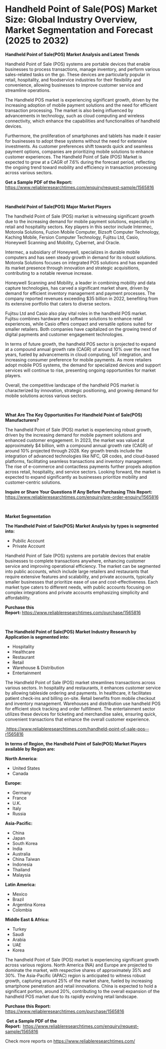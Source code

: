 <p><h1>Handheld Point of Sale(POS) Market Size: Global Industry Overview, Market Segmentation and Forecast (2025 to 2032)</h1></p><p><strong>Handheld Point of Sale(POS) Market Analysis and Latest Trends</strong></p>
<p><p>Handheld Point of Sale (POS) systems are portable devices that enable businesses to process transactions, manage inventory, and perform various sales-related tasks on the go. These devices are particularly popular in retail, hospitality, and foodservice industries for their flexibility and convenience, allowing businesses to improve customer service and streamline operations.</p><p>The Handheld POS market is experiencing significant growth, driven by the increasing adoption of mobile payment solutions and the need for efficient transaction processing. The market is also being influenced by advancements in technology, such as cloud computing and wireless connectivity, which enhance the capabilities and functionalities of handheld devices. </p><p>Furthermore, the proliferation of smartphones and tablets has made it easier for businesses to adopt these systems without the need for extensive investments. As customer preferences shift towards quick and seamless payment options, companies are prioritizing mobile solutions to enhance customer experiences. The Handheld Point of Sale (POS) Market is expected to grow at a CAGR of 7.6% during the forecast period, reflecting the ongoing trend toward mobility and efficiency in transaction processing across various sectors.</p></p>
<p><strong>Get a Sample PDF of the Report:&nbsp;</strong> <a href="https://www.reliableresearchtimes.com/enquiry/request-sample/1565816?utm_campaign=2643&utm_medium=2&utm_source=Github&utm_content=ia&utm_term=11042025&utm_id=handheld-point-of-salepos">https://www.reliableresearchtimes.com/enquiry/request-sample/1565816</a></p>
<p>&nbsp;</p>
<p><strong>Handheld Point of Sale(POS) Major Market Players</strong></p>
<p><p>The handheld Point of Sale (POS) market is witnessing significant growth due to the increasing demand for mobile payment solutions, especially in retail and hospitality sectors. Key players in this sector include Intermec, Motorola Solutions, Fuzion Mobile Computer, Bizsoft Computer Technology, Kaching Mobile, Fersion Computer Technology, Fujitsu Ltd, Casio, Honeywell Scanning and Mobility, Cybernet, and Oracle.</p><p>Intermec, a subsidiary of Honeywell, specializes in durable mobile computers and has seen steady growth in demand for its robust solutions. Motorola Solutions focuses on integrated POS solutions and has expanded its market presence through innovation and strategic acquisitions, contributing to a notable revenue increase.</p><p>Honeywell Scanning and Mobility, a leader in combining mobility and data capture technologies, has carved a significant market share, driven by demand for efficient inventory management and payment processes. The company reported revenues exceeding $35 billion in 2022, benefiting from its extensive portfolio that caters to diverse sectors.</p><p>Fujitsu Ltd and Casio also play vital roles in the handheld POS market. Fujitsu combines hardware and software solutions to enhance retail experiences, while Casio offers compact and versatile options suited for smaller retailers. Both companies have capitalized on the growing trend of digital payments and customer engagement technologies.</p><p>In terms of future growth, the handheld POS sector is projected to expand at a compound annual growth rate (CAGR) of around 10% over the next five years, fueled by advancements in cloud computing, IoT integration, and increasing consumer preference for mobile payments. As more retailers adopt mobile POS systems, the demand for specialized devices and support services will continue to rise, presenting ongoing opportunities for market players. </p><p>Overall, the competitive landscape of the handheld POS market is characterized by innovation, strategic positioning, and growing demand for mobile solutions across various sectors.</p></p>
<p>&nbsp;</p>
<p><strong>What Are The Key Opportunities For Handheld Point of Sale(POS) Manufacturers?</strong></p>
<p><p>The handheld Point of Sale (POS) market is experiencing robust growth, driven by the increasing demand for mobile payment solutions and enhanced customer engagement. In 2023, the market was valued at approximately $4 billion, with a compound annual growth rate (CAGR) of around 10% projected through 2028. Key growth trends include the integration of advanced technologies like NFC, QR codes, and cloud-based platforms, facilitating seamless transactions and inventory management. The rise of e-commerce and contactless payments further propels adoption across retail, hospitality, and service sectors. Looking forward, the market is expected to expand significantly as businesses prioritize mobility and customer-centric solutions.</p></p>
<p><strong>Inquire or Share Your Questions If Any Before Purchasing This Report:</strong> <a href="https://www.reliableresearchtimes.com/enquiry/pre-order-enquiry/1565816?utm_campaign=2643&utm_medium=2&utm_source=Github&utm_content=ia&utm_term=11042025&utm_id=handheld-point-of-salepos">https://www.reliableresearchtimes.com/enquiry/pre-order-enquiry/1565816</a></p>
<p>&nbsp;</p>
<p><strong>Market Segmentation</strong></p>
<p><strong>The Handheld Point of Sale(POS) Market Analysis by types is segmented into:</strong></p>
<p><ul><li>Pubilic Account</li><li>Private Account</li></ul></p>
<p><p>Handheld Point of Sale (POS) systems are portable devices that enable businesses to complete transactions anywhere, enhancing customer service and improving operational efficiency. The market can be segmented into public accounts, which include large retailers and restaurants that require extensive features and scalability, and private accounts, typically smaller businesses that prioritize ease of use and cost-effectiveness. Each market type caters to different needs, with public accounts focusing on complex integrations and private accounts emphasizing simplicity and affordability.</p></p>
<p><strong>Purchase this Report:&nbsp;</strong><a href="https://www.reliableresearchtimes.com/purchase/1565816?utm_campaign=2643&utm_medium=2&utm_source=Github&utm_content=ia&utm_term=11042025&utm_id=handheld-point-of-salepos">https://www.reliableresearchtimes.com/purchase/1565816</a></p>
<p>&nbsp;</p>
<p><strong>The Handheld Point of Sale(POS) Market Industry Research by Application is segmented into:</strong></p>
<p><ul><li>Hospitality</li><li>Healthcare</li><li>Restaurant</li><li>Retail</li><li>Warehouse & Distribution</li><li>Entertainment</li></ul></p>
<p><p>The Handheld Point of Sale (POS) market streamlines transactions across various sectors. In hospitality and restaurants, it enhances customer service by allowing tableside ordering and payments. In healthcare, it facilitates patient check-ins and billing on-site. Retail benefits from mobile checkout and inventory management. Warehouses and distribution use handheld POS for efficient stock tracking and order fulfillment. The entertainment sector utilizes these devices for ticketing and merchandise sales, ensuring quick, convenient transactions that enhance the overall customer experience.</p></p>
<p><a href="https://www.reliableresearchtimes.com/handheld-point-of-sale-pos--r1565816?utm_campaign=2643&utm_medium=2&utm_source=Github&utm_content=ia&utm_term=11042025&utm_id=handheld-point-of-salepos">&nbsp;https://www.reliableresearchtimes.com/handheld-point-of-sale-pos--r1565816</a></p>
<p><strong>In terms of Region, the Handheld Point of Sale(POS) Market Players available by Region are:</strong></p>
<p>
    <p> <strong> North America: </strong>
        <ul>
            <li>United States</li>
            <li>Canada</li>
        </ul>
        </p> 
    <p> <strong> Europe: </strong>
        <ul>
            <li>Germany</li>
            <li>France</li>
            <li>U.K.</li>
            <li>Italy</li>
            <li>Russia</li>
        </ul>
        </p> 
    <p> <strong> Asia-Pacific: </strong>
        <ul>
            <li>China</li>
            <li>Japan</li>
            <li>South Korea</li>
            <li>India</li>
            <li>Australia</li>
            <li>China Taiwan</li>
            <li>Indonesia</li>
            <li>Thailand</li>
            <li>Malaysia</li>
        </ul>
        </p> 
    <p> <strong> Latin America: </strong>
        <ul>
            <li>Mexico</li>
            <li>Brazil</li>
            <li>Argentina Korea</li>
            <li>Colombia</li>
        </ul>
        </p> 
    <p> <strong> Middle East & Africa: </strong>
        <ul>
            <li>Turkey</li>
            <li>Saudi</li>
            <li>Arabia</li>
            <li>UAE</li>
            <li>Korea</li>
        </ul>
    </p>
    </p>
<p><p>The handheld Point of Sale (POS) market is experiencing significant growth across various regions. North America (NA) and Europe are projected to dominate the market, with respective shares of approximately 35% and 30%. The Asia-Pacific (APAC) region is anticipated to witness robust growth, capturing around 25% of the market share, fueled by increasing smartphone penetration and retail innovations. China is expected to hold a significant portion, around 20%, contributing to the overall expansion of the handheld POS market due to its rapidly evolving retail landscape.</p></p>
<p><strong>Purchase this Report: </strong><a href="https://www.reliableresearchtimes.com/purchase/1565816?utm_campaign=2643&utm_medium=2&utm_source=Github&utm_content=ia&utm_term=11042025&utm_id=handheld-point-of-salepos">https://www.reliableresearchtimes.com/purchase/1565816</a></p>
<p>&nbsp;<strong>Get a Sample PDF of the Report:&nbsp;&nbsp;</strong><a href="https://www.reliableresearchtimes.com/enquiry/request-sample/1565816?utm_campaign=2643&utm_medium=2&utm_source=Github&utm_content=ia&utm_term=11042025&utm_id=handheld-point-of-salepos">https://www.reliableresearchtimes.com/enquiry/request-sample/1565816</a></p>
<p><strong></strong></p>
<p>Check more reports on <a href="https://www.reliableresearchtimes.com/?utm_campaign=2643&utm_medium=2&utm_source=Github&utm_content=ia&utm_term=11042025&utm_id=handheld-point-of-salepos">https://www.reliableresearchtimes.com/</a></p>